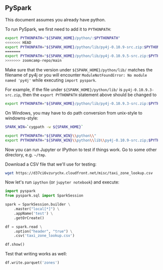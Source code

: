 
## PySpark

This document assumes you already have python.

To run PySpark, we first need to add it to `PYTHONPATH`:

```bash
export PYTHONPATH="${SPARK_HOME}/python/:$PYTHONPATH"
<<<<<<< HEAD
export PYTHONPATH="${SPARK_HOME}/python/lib/py4j-0.10.9-src.zip:$PYTHONPATH"
=======
export PYTHONPATH="${SPARK_HOME}/python/lib/py4j-0.10.9.5-src.zip:$PYTHONPATH"
>>>>>>> zoomcamp-repo/main
```

Make sure that the version under `${SPARK_HOME}/python/lib/` matches the filename of py4j or you will
encounter `ModuleNotFoundError: No module named 'py4j'` while executing `import pyspark`.

For example, if the file under `${SPARK_HOME}/python/lib/` is `py4j-0.10.9.3-src.zip`, then the
`export PYTHONPATH` statement above should be changed to

```bash
export PYTHONPATH="${SPARK_HOME}/python/lib/py4j-0.10.9.3-src.zip:$PYTHONPATH"
```

On Windows, you may have to do path conversion from unix-style to windowns-style:

```bash
SPARK_WIN=`cygpath -w ${SPARK_HOME}`

export PYTHONPATH="${SPARK_WIN}\\python\\"
export PYTHONPATH="${SPARK_WIN}\\python\\lib\\py4j-0.10.9-src.zip;$PYTHONPATH"
```

Now you can run Jupyter or IPython to test if things work. Go to some other directory, e.g. `~/tmp`.

Download a CSV file that we'll use for testing:

```bash
wget https://d37ci6vzurychx.cloudfront.net/misc/taxi_zone_lookup.csv
```

Now let's run `ipython` (or `jupyter notebook`) and execute:

```python
import pyspark
from pyspark.sql import SparkSession

spark = SparkSession.builder \
    .master("local[*]") \
    .appName('test') \
    .getOrCreate()

df = spark.read \
    .option("header", "true") \
    .csv('taxi_zone_lookup.csv')

df.show()
```

Test that writing works as well:

```python
df.write.parquet('zones')
```
